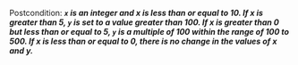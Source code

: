Postcondition: ***`x` is an integer and x is less than or equal to 10. If x is greater than 5, `y` is set to a value greater than 100. If x is greater than 0 but less than or equal to 5, `y` is a multiple of 100 within the range of 100 to 500. If x is less than or equal to 0, there is no change in the values of x and y.***